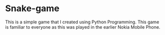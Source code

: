 # Snake-game
This is a simple game that I created using Python Programming. This game is familiar to everyone as this was played in the earlier Nokia Mobile Phone.
